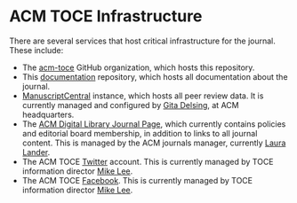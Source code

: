 # ACM TOCE Infrastructure

There are several services that host critical infrastructure for the journal. These include:

* The [acm-toce](https://github.com/acm-toce) GitHub organization, which hosts this repository.
* This [documentation](https://github.com/acm-toce/documentation) repository, which hosts all documentation about the journal.
* [ManuscriptCentral](https://mc.manuscriptcentral.com/toce) instance, which hosts all peer review data. It is currently managed and configured by <a href="mailto:gita.delsing@kwfco.com">Gita Delsing</a>, at ACM headquarters.
* The [ACM Digital Library Journal Page](https://dl.acm.org/journal/toce), which currently contains policies and editorial board membership, in addition to links to all journal content. This is managed by the ACM journals manager, currently <a href="mailto:lander@hq.acm.org">Laura Lander</a>.
* The ACM TOCE [Twitter](https://twitter.com/acmtoce) account. This is currently managed by TOCE information director <a href="mjlee@njit.edu">Mike Lee</a>.
* The ACM TOCE [Facebook](https://www.facebook.com/acmtoce). This is currently managed by TOCE information director <a href="mjlee@njit.edu">Mike Lee</a>.
